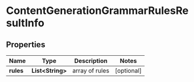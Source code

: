

# ContentGenerationGrammarRulesResultInfo


## Properties

| Name | Type | Description | Notes |
|------------ | ------------- | ------------- | -------------|
|**rules** | **List&lt;String&gt;** | array of rules |  [optional] |



